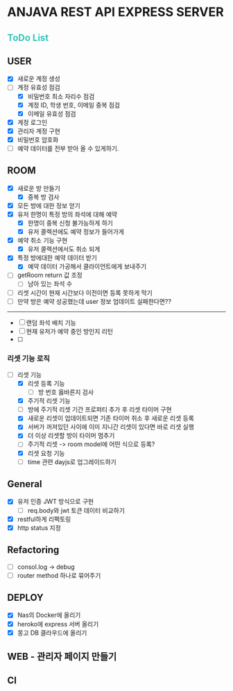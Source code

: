 # ANJAVA REST API EXPRESS SERVER

<h2 style="color:#39c5bb">ToDo List</h2>

## USER

- [x] 새로운 계정 생성
- [ ] 계정 유효성 점검
  - [x] 비밀번호 최소 자리수 점검
  - [x] 계정 ID, 학생 번호, 이메일 중복 점검
  - [x] 이메일 유효성 점검
- [x] 계정 로그인
- [x] 관리자 계정 구현
- [x] 비밀번호 암호화
- [ ] 예약 데이터를 전부 받아 올 수 있게하기.

## ROOM

- [x] 새로운 방 만들기
  - [x] 중복 방 검사
- [x] 모든 방에 대한 정보 얻기
- [x] 유저 한명이 특정 방의 좌석에 대해 예약
  - [x] 한명이 중복 신청 불가능하게 하기
  - [x] 유저 콜렉션에도 예약 정보가 들어가게
- [x] 예약 취소 기능 구현
  - [x] 유저 콜렉션에서도 취소 되게
- [x] 특정 방에대한 예약 데이터 받기
  - [x] 예약 데이터 가공해서 클라이언트에게 보내주기
- [ ] getRoom return 값 조정
  - [ ] 남아 있는 좌석 수
- [ ] 리셋 시간이 현재 시간보다 이전이면 등록 못하게 막기
- [ ] 만약 방은 예약 성공했는데 user 정보 업데이트 실패한다면??

---

- [ ] 랜덤 좌석 배치 기능
- [ ] 현재 유저가 예약 중인 방인지 리턴
- [ ]

### 리셋 기능 로직

- [ ] 리셋 기능
  - [x] 리셋 등록 기능
    - [ ] 방 번호 옳바른지 검사
  - [x] 주기적 리셋 기능
  - [ ] 방에 주기적 리셋 기간 프로퍼티 추가 후 리셋 타이머 구현
  - [x] 새로운 리셋이 업데이트되면 기존 타이머 취소 후 새로운 리셋 등록
  - [x] 서버가 꺼져있던 사이에 이미 지니간 리셋이 있다면 바로 리셋 실행
  - [x] 더 이상 리셋할 방이 타이머 멈추기
  - [ ] 주기적 리셋 -> room model에 어떤 식으로 등록?
  - [x] 리셋 요청 기능
  - [ ] time 관련 dayjs로 업그레이드하기

## General

- [x] 유저 인증 JWT 방식으로 구현
  - [ ] req.body와 jwt 토큰 데이터 비교하기
- [x] restful하게 리팩토링
- [x] http status 지정

## Refactoring

- [ ] consol.log -> debug
- [ ] router method 하나로 묶어주기

## DEPLOY

- [x] Nas의 Docker에 올리기
- [x] heroko에 express 서버 올리기
- [x] 몽고 DB 클라우드에 올리기

## WEB - 관리자 페이지 만들기

## CI
